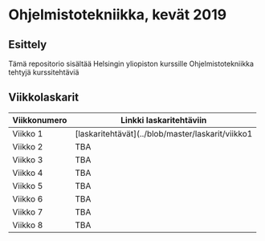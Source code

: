 # Ohjelmistotekniikka, kevät 2019
## Esittely
Tämä repositorio sisältää Helsingin yliopiston kurssille Ohjelmistotekniikka tehtyjä kurssitehtäviä

## Viikkolaskarit
| Viikkonumero | Linkki laskaritehtäviin |
| ------------ | ----------------------- |
| Viikko 1 | [laskaritehtävät](../blob/master/laskarit/viikko1 |
| Viikko 2 | TBA |
| Viikko 3 | TBA |
| Viikko 4 | TBA |
| Viikko 5 | TBA |
| Viikko 6 | TBA |
| Viikko 7 | TBA |
| Viikko 8 | TBA |
